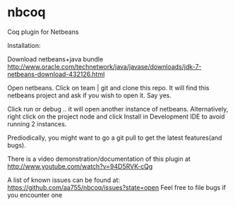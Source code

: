 nbcoq
=====

Coq plugin for Netbeans

Installation:


Download netbeans+java bundle
http://www.oracle.com/technetwork/java/javase/downloads/jdk-7-netbeans-download-432126.html

Open netbeans. Click on team | git and clone this repo.
It will find this netbeans project and ask if you wish to open it.
Say yes.


Click run or debug .. it will open another instance of netbeans.
Alternatively, right click on the project node and click Install in Development IDE to avoid running 2 instances.


Prediodically, you might want to go a git pull to get the latest features(and bugs).

There is a video demonstration/documentation of this plugin at 
http://www.youtube.com/watch?v=94D5RVK-cQg

A list of known issues can be found at:
https://github.com/aa755/nbcoq/issues?state=open
Feel free to file bugs if you encounter one


